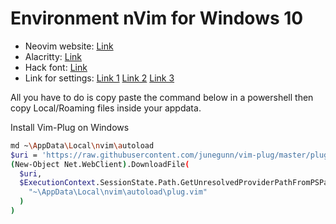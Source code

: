 # Environment nVim for Windows 10

- Neovim website: [Link](https://neovim.io/)
- Alacritty: [Link](https://github.com/alacritty/alacritty)
- Hack font: [Link](https://github.com/source-foundry/Hack-windows-installer/releases/tag/v1.6.0)
- Link for settings: [Link 1](https://www.shortcutfoo.com/blog/top-50-vim-configuration-options/) [Link 2](https://www.linode.com/docs/guides/introduction-to-vim-customization/) [Link 3](https://linuxhint.com/important_vim_settings/)

All you have to do is copy paste the command below in a powershell then copy Local/Roaming files inside your appdata.

Install Vim-Plug on Windows

```bash
md ~\AppData\Local\nvim\autoload
$uri = 'https://raw.githubusercontent.com/junegunn/vim-plug/master/plug.vim'
(New-Object Net.WebClient).DownloadFile(
  $uri,
  $ExecutionContext.SessionState.Path.GetUnresolvedProviderPathFromPSPath(
    "~\AppData\Local\nvim\autoload\plug.vim"
  )
)
```